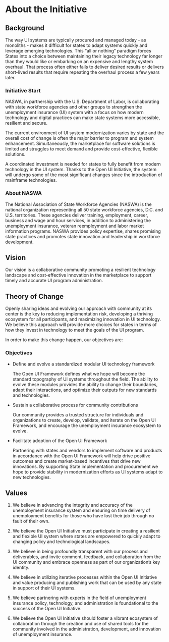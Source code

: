 # About the Initiative

## Background

The way UI systems are typically procured and managed today - as monoliths - makes it difficult for states to adapt systems quickly and leverage emerging technologies. This “all or nothing” paradigm forces States into a choice between maintaining their legacy technology far longer than they would like or embarking on an expensive and lengthy system overhaul. That process often either fails to deliver desired results or delivers short-lived results that require repeating the overhaul process a few years later.

### Initiative Start

NASWA, in partnership with the U.S. Department of Labor, is collaborating with state workforce agencies and other groups to strengthen the unemployment insurance (UI) system with a focus on how modern technology and digital practices can make state systems more accessible, resilient and secure. 

The current environment of UI system modernization varies by state and the overall cost of change is often the major barrier to program and system enhancement. Simultaneously, the marketplace for software solutions is limited and struggles to meet demand and provide cost-effective, flexible solutions. 

A coordinated investment is needed for states to fully benefit from modern technology in the UI system. Thanks to the Open UI Initiative, the system will undergo some of the most significant changes since the introduction of mainframe technologies. 

### About NASWA

The National Association of State Workforce Agencies (NASWA) is the national organization representing all 50 state workforce agencies, D.C. and U.S. territories. These agencies deliver training, employment, career, business and wage and hour services, in addition to administering the unemployment insurance, veteran reemployment and labor market information programs. NASWA provides policy expertise, shares promising state practices and promotes state innovation and leadership in workforce development.

## Vision

Our vision is a collaborative community promoting a resilient technology landscape and cost-effective innovation in the marketplace to support timely and accurate UI program administration.  

## Theory of Change

Openly sharing ideas and evolving our approach with community at its center is the key to reducing implementation risk, developing a thriving ecosystem for all participants, and maximizing innovation in UI technology. We believe this approach will provide more choices for states in terms of how they invest in technology to meet the goals of the UI program. 

In order to make this change happen, our objectives are: 

### Objectives

- Define and evolve a standardized modular UI technology framework 

  The Open UI Framework defines what we hope will become the standard topography of UI systems throughout the field. The ability to evolve these modules provides the ability to change their boundaries, adapt their interactions, and optimize their outputs for new standards and technologies.

- Sustain a collaborative process for community contributions 

  Our community provides a trusted structure for individuals and organizations to create, develop, validate, and iterate on the Open UI Framework, and encourage the unemployment insurance ecosystem to evolve. 

- Facilitate adoption of the Open UI Framework 

  Partnering with states and vendors to implement software and products in accordance with the Open UI Framework will help drive positive outcomes and create market-based incentives that drive new innovations. By supporting State implementation and procurement we hope to provide stability in modernization efforts as UI systems adapt to new technologies. 


## Values
1. We believe in advancing the integrity and accuracy of the unemployment insurance system and ensuring on time delivery of unemployment benefits for those who have lost their job through no fault of their own. 

2. We believe the Open UI Initiative must participate in creating a resilient and flexible UI system where states are empowered to quickly adapt to changing policy and technological landscapes. 

3. We believe in being profoundly transparent with our process and deliverables, and invite comment, feedback, and collaboration from the UI community and embrace openness as part of our organization’s key identity. 

4. We believe in utilizing iterative processes within the Open UI Initiative and value producing and publishing work that can be used by any state in support of their UI systems.  

5. We believe partnering with experts in the field of unemployment insurance policy, technology, and administration is foundational to the success of the Open UI Initiative. 
 
6. We believe the Open UI Initiative should foster a vibrant ecosystem of collaboration through the creation and use of shared tools for the community involved in the administration, development, and innovation of unemployment insurance.  
